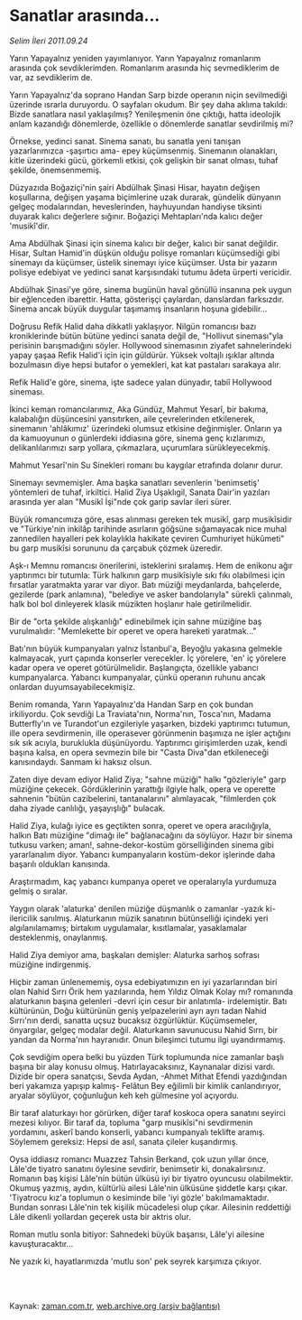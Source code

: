 # Sanatlar arasında...

*Selim İleri 2011.09.24*

<td class="columnist-detail">
<p>Yarın Yapayalnız yeniden yayımlanıyor. Yarın Yapayalnız romanlarım arasında çok sevdiklerimden. Romanlarım arasında hiç sevmediklerim de var, az sevdiklerim de.</p>
<p>
<div id="haberMetinDiv">
<p>Yarın Yapayalnız'da soprano Handan Sarp bizde operanın niçin sevilmediği üzerinde ısrarla duruyordu. O sayfaları okudum. Bir şey daha aklıma takıldı: Bizde sanatlara nasıl yaklaşılmış? Yenileşmenin öne çıktığı, hatta ideolojik anlam kazandığı dönemlerde, özellikle o dönemlerde sanatlar sevdirilmiş mi?
<p>Örnekse, yedinci sanat. Sinema sanatı, bu sanatla yeni tanışan yazarlarımızca -şaşırtıcı ama- epey küçümsenmiş. Sinemanın olanakları, kitle üzerindeki gücü, görkemli etkisi, çok gelişkin bir sanat olması, tuhaf şekilde, önemsenmemiş.
<p>Düzyazıda Boğaziçi'nin şairi Abdülhak Şinasi Hisar, hayatın değişen koşullarına, değişen yaşama biçimlerine uzak durarak, gündelik dünyanın gelgeç modalarından, heveslerinden, hayhuyundan handiyse tiksinti duyarak kalıcı değerlere sığınır. Boğaziçi Mehtapları'nda kalıcı değer 'musikî'dir.
<p>Ama Abdülhak Şinasi için sinema kalıcı bir değer, kalıcı bir sanat değildir. Hisar, Sultan Hamid'in düşkün olduğu polisye romanları küçümsediği gibi sinemayı da küçümser, üstelik sinemayı iyice küçümser. Usta bir yazarın polisye edebiyat ve yedinci sanat karşısındaki tutumu âdeta ürperti vericidir.
<p>Abdülhak Şinasi'ye göre, sinema bugünün havaî gönüllü insanına pek uygun bir eğlenceden ibarettir. Hatta, gösterişçi çaylardan, danslardan farksızdır. Sinema ancak büyük duygular taşımamış insanların hoşuna gidebilir...
<p>Doğrusu Refik Halid daha dikkatli yaklaşıyor. Nilgün romancısı bazı kroniklerinde bütün bütüne yedinci sanata değil de, "Hollivut sineması"yla perisinin barışmadığını söyler. Hollywood sinemasının ziyafet sahnelerindeki yapay şaşaa Refik Halid'i için için güldürür. Yüksek voltajlı ışıklar altında bozulmasın diye hepsi butafor o yemekleri, kat kat pastaları sarakaya alır.
<p>Refik Halid'e göre, sinema, işte sadece yalan dünyadır, tabiî Hollywood sineması.
<p>İkinci keman romancılarımız, Aka Gündüz, Mahmut Yesarî, bir bakıma, kalabalığın düşüncesini yansıtırken, aile çevrelerinden etkilenerek, sinemanın 'ahlâkımız' üzerindeki olumsuz etkisine değinmişler. Onların ya da kamuoyunun o günlerdeki iddiasına göre, sinema genç kızlarımızı, delikanlılarımızı sarp yollara, çıkmazlara, uçurumlara sürükleyecekmiş.
<p>Mahmut Yesarî'nin Su Sinekleri romanı bu kaygılar etrafında dolanır durur.
<p>Sinemayı sevmemişler. Ama başka sanatları sevenlerin 'benimsetiş' yöntemleri de tuhaf, irkiltici. Halid Ziya Uşaklıgil, Sanata Dair'in yazıları arasında yer alan "Musikî İşi"nde çok garip savlar ileri sürer.
<p>Büyük romancımıza göre, esas alınması gereken tek musikî, garp musikîsidir ve "Türkiye'nin inkilâp tarihinde asırların göğsüne sığamayacak nice muhal zannedilen hayalleri pek kolaylıkla hakikate çeviren Cumhuriyet hükûmeti" bu garp musikîsi sorununu da çarçabuk çözmek üzeredir.
<p>Aşk-ı Memnu romancısı önerilerini, isteklerini sıralamış. Hem de enikonu ağır yaptırımcı bir tutumla: Türk halkının garp musikîsiyle sıkı fıkı olabilmesi için fırsatlar yaratmakta yarar var diyor. Batı müziği meydanlarda, bahçelerde, gezilerde (park anlamına), "belediye ve asker bandolarıyla" sürekli çalınmalı, halk bol bol dinleyerek klasik müzikten hoşlanır hale getirilmelidir.
<p>Bir de "orta şekilde alışkanlığı" edinebilmek için sahne müziğine baş vurulmalıdır: "Memlekette bir operet ve opera hareketi yaratmak..."
<p>Batı'nın büyük kumpanyaları yalnız İstanbul'a, Beyoğlu yakasına gelmekle kalmayacak, yurt çapında konserler verecekler. İç yörelere, 'en' iç yörelere kadar opera ve operet götürülmelidir. Başlangıçta, özellikle yabancı kumpanyalarca. Yabancı kumpanyalar, çünkü operanın ruhunu ancak onlardan duyumsayabilecekmişiz.
<p>Benim romanda, Yarın Yapayalnız'da Handan Sarp en çok bundan irkiliyordu. Çok sevdiği La Traviata'nın, Norma'nın, Tosca'nın, Madama Butterfly'ın ve Turandot'un ezgileriyle yaşarken, bizdeki yaptırımcı tutumun, ille opera sevdirmenin, ille operasever görünmenin başımıza ne işler açtığını sık sık acıyla, buruklukla düşünüyordu. Yaptırımcı girişimlerden uzak, kendi başına kalsa, en opera sevmezin bile bir "Casta Diva"dan etkileneceği kanısındaydı. Sanmam ki haksız olsun.
<p>Zaten diye devam ediyor Halid Ziya; "sahne müziği" halkı "gözleriyle" garp müziğine çekecek. Gördüklerinin yarattığı ilgiyle halk, opera ve operette sahnenin "bütün cazibelerini, tantanalarını" alımlayacak, "filmlerden çok daha ziyade canlılığı, yaşayışlığı" bulacak.
<p>Halid Ziya, kulağı iyice es geçtikten sonra, operet ve opera aracılığıyla, halkın Batı müziğine "dimağı ile" bağlanacağını da söylüyor. Hazır bir sinema tutkusu varken; aman!, sahne-dekor-kostüm görselliğinden sinema gibi yararlanalım diyor. Yabancı kumpanyaların kostüm-dekor işlerinde daha başarılı oldukları kanısında.
<p>Araştırmadım, kaç yabancı kumpanya operet ve operalarıyla yurdumuza gelmiş o sıralar.
<p>Yaygın olarak 'alaturka' denilen müziğe düşmanlık o zamanlar -yazık ki- ilericilik sanılmış. Alaturkanın müzik sanatının bütünselliği içindeki yeri algılanılamamış; birtakım uygulamalar, kısıtlamalar, yasaklamalar desteklenmiş, onaylanmış.
<p>Halid Ziya demiyor ama, başkaları demişler: Alaturka sarhoş sofrası müziğine indirgenmiş.
<p>Hiçbir zaman ünlenememiş, oysa edebiyatımızın en iyi yazarlarından biri olan Nahid Sırrı Örik hem yazılarında, hem Yıldız Olmak Kolay mı? romanında alaturkanın başına gelenleri -devri için cesur bir anlatımla- irdelemiştir. Batı kültürünün, Doğu kültürünün geniş yelpazelerini ayrı ayrı tadan Nahid Sırrı'nın derdi, sanatta uçsuz bucaksız özgürlüktür. Küçümsemeler, önyargılar, gelgeç modalar değil. Alaturkanın savunucusu Nahid Sırrı, bir yandan da Norma'nın hayranıdır. Onun bileşimci tutumu ilgi uyandırmamış.
<p> Çok sevdiğim opera belki bu yüzden Türk toplumunda nice zamanlar başlı başına bir alay konusu olmuş. Hatırlayacaksınız, Kaynanalar dizisi vardı. Dizide bir opera sanatçısı, Sevda Aydan, -Ahmet Mithat Efendi yazdığından beri yakamıza yapışıp kalmış- Felâtun Bey eğilimli bir kimlik canlandırıyor, aryalar söylüyor, çoğunluğun keh keh gülmesine yol açıyordu.
<p>Bir taraf alaturkayı hor görürken, diğer taraf koskoca opera sanatını seyirci mezesi kılıyor. Bir taraf da, topluma "garp musikîsi"ni sevdirmenin yordamını, askerî bando konserli, yabancı kumpanyalı teklifte aramış. Söylemem gereksiz: Hepsi de asıl, sanata çileler kuşandırmış.
<p>Oysa iddiasız romancı Muazzez Tahsin Berkand, çok uzun yıllar önce, Lâle'de tiyatro sanatını öylesine sevdirir, benimsetir ki, donakalırsınız. Romanın baş kişisi Lâle'nin bütün ülküsü iyi bir tiyatro oyuncusu olabilmektir. Okumuş yazmış, aydın, kültürlü ailesi Lâle'nin ülküsüne şiddetle karşı çıkar. 'Tiyatrocu kız'a toplumun o kesiminde bile 'iyi gözle' bakılmamaktadır. Bundan sonrası Lâle'nin tek kişilik mücadelesi olup çıkar. Ailesinin reddettiği Lâle dikenli yollardan geçerek usta bir aktris olur.
<p> Roman mutlu sonla bitiyor: Sahnedeki büyük başarısı, Lâle'yi ailesine kavuşturacaktır... 
<p>Ne yazık ki, hayatlarımızda 'mutlu son' pek seyrek karşımıza çıkıyor. </p></p></p></p></p></p></p></p></p></p></p></p></p></p></p></p></p></p></p></p></p></p></p></p></p></p></div>
</p>


<p><br>
		 </br></p></td>

Kaynak: [zaman.com.tr](http://zaman.com.tr/yazar.do?yazino=1182915), [web.archive.org (arşiv bağlantısı)](http://web.archive.org/web/20111213092352/http://zaman.com.tr/yazar.do?yazino=1182915)
